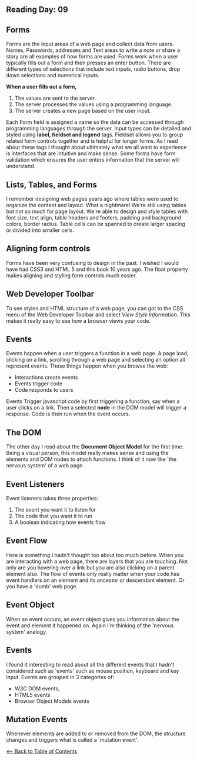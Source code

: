 ## Reading Day: 09

## Forms
Forms are the input areas of a web page and collect data from users. Names, Passwords, addresses and Text areas to write a note or share a story are all examples of how forms are used. Forms work when a user typically fills out a form and then presses an enter button. There are different types of selections that include text inputs, radio buttons, drop down selections and numerical inputs.

**When a user fills out a form,** 
1. The values are sent to the server.
1. The server processes the values using a programming language.
1. The server creates a new page based on the user input.

Each Form field is assigned a name so the data can be accessed through programming languages through the server. Input types can be detailed and styled using **label, fieldset and legend** tags. Fieldset allows you to group related form controls together and is helpful for longer forms. As I read about these tags I thought about ultimately what we all want to experience is interfaces that are intuitive and make sense. Some forms have form validation which ensures the user enters information that the server will understand.

## Lists, Tables, and Forms
I remember designing web pages years ago where tables were used to organize the content and layout. What a nightmare!
We're still using tables but not so much for page layout. We're able to design and style tables with font size, text align, table headers and footers, padding and background colors, border radius. Table cells can be spanned to create larger spacing or divided into smaller cells.

## Aligning form controls
Forms have been very confusing to design in the past. I wished I would have had CSS3 and HTML 5 and this book 10 years ago. The float property makes aligning and styling form controls much easier.

## Web Developer Toolbar
To see styles and HTML structure of a web page, you can got to the CSS menu of the Web Developer Toolbar and select *View Style Information*. This makes it really easy to see how a browser views your code.

## Events
Events happen when a user triggers a function in a web page. A page load, clicking on a link, scrolling through a web page and selecting an option all represent events. 
These things happen when you browse the web: 
- Interactions create events
- Events trigger code
- Code responds to users

Events Trigger javascript code by first triggering a function, say when a user clicks on a link. Then a selected **node** in the DOM model will trigger a response. Code is then run when the event occurs.

## The DOM
The other day I read about the **Document Object Model** for the first time. Being a visual person, this model really makes sense and using the elements and DOM nodes to attach functions. I think of it now like 'the nervous system' of a web page.  

## Event Listeners
Event listeners takes three properties:
1. The event you want it to listen for
1. The code that you want it to run
1. A boolean indicating how events flow

## Event Flow
Here is something I hadn't thought too about too much before. When you are interacting with a web page, there are layers that you are touching. Not only are you hovering over a link but you are also clicking on a parent element also. The flow of events only really matter when your code has event handlers on an element and its ancestor or descendant element. Or you have a 'dumb' web page.

## Event Object
When an event occurs, an event object gives you information about the event and element it happened on. Again I'm thinking of the 'nervous system' analogy.

## Events
I found it interesting to read about all the different events that I hadn't considered such as 'events' such as mouse position, keyboard and key input. 
Events are grouped in 3 categories of:
- W3C DOM events,
- HTML5 events
- Browser Object Models events

## Mutation Events
Whenever elements are added to or removed from the DOM, the structure changes and triggers what is called a 'mutation event'.







[<== Back to Table of Contents](index.md)